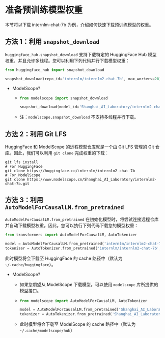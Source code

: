 # 准备预训练模型权重

本节将以下载 internlm-chat-7b 为例，介绍如何快速下载预训练模型的权重。

## 方法 1：利用 `snapshot_download`

`huggingface_hub.snapshot_download` 支持下载特定的 HuggingFace Hub 模型权重，并且允许多线程。您可以利用下列代码并行下载模型权重：

```python
from huggingface_hub import snapshot_download

snapshot_download(repo_id='internlm/internlm2-chat-7b', max_workers=20)
```

- ModelScope?

  - ```python
    from modelscope import snapshot_download

    snapshot_download(model_id='Shanghai_AI_Laboratory/internlm2-chat-7b')
    ```

  - 注：`modelscope.snapshot_download` 不支持多线程并行下载。

## 方法 2：利用 Git LFS

HuggingFace 和 ModelScope 的远程模型仓库就是一个由 Git LFS 管理的 Git 仓库。因此，我们可以利用 `git clone` 完成权重的下载：

```shell
git lfs install
# For HuggingFace
git clone https://huggingface.co/internlm/internlm2-chat-7b
# For ModelScope
git clone https://www.modelscope.cn/Shanghai_AI_Laboratory/internlm2-chat-7b.git
```

## 方法 3：利用 `AutoModelForCausalLM.from_pretrained`

`AutoModelForCausalLM.from_pretrained` 在初始化模型时，将尝试连接远程仓库并自动下载模型权重。因此，您可以执行下列代码下载您的模型权重：

```python
from transformers import AutoModelForCausalLM, AutoTokenizer

model = AutoModelForCausalLM.from_pretrained('internlm/internlm2-chat-7b', trust_remote_code=True)
tokenizer = AutoTokenizer.from_pretrained('internlm/internlm2-chat-7b', trust_remote_code=True)
```

此时模型将会下载至 HuggingFace 的 cache 路径中（默认为`~/.cache/huggingface`）。

- ModelScope?

  - 如果您期望从 ModelScope 下载模型，可以使用 `modelscope` 库所提供的模型接口。

  - ```python
    from modelscope import AutoModelForCausalLM, AutoTokenizer

    model = AutoModelForCausalLM.from_pretrained('Shanghai_AI_Laboratory/internlm2-chat-7b', trust_remote_code=True)
    tokenizer = AutoTokenizer.from_pretrained('Shanghai_AI_Laboratory/internlm2-chat-7b', trust_remote_code=True)
    ```

  - 此时模型将会下载至 ModelScope 的 cache 路径中（默认为`~/.cache/modelscope/hub`）
